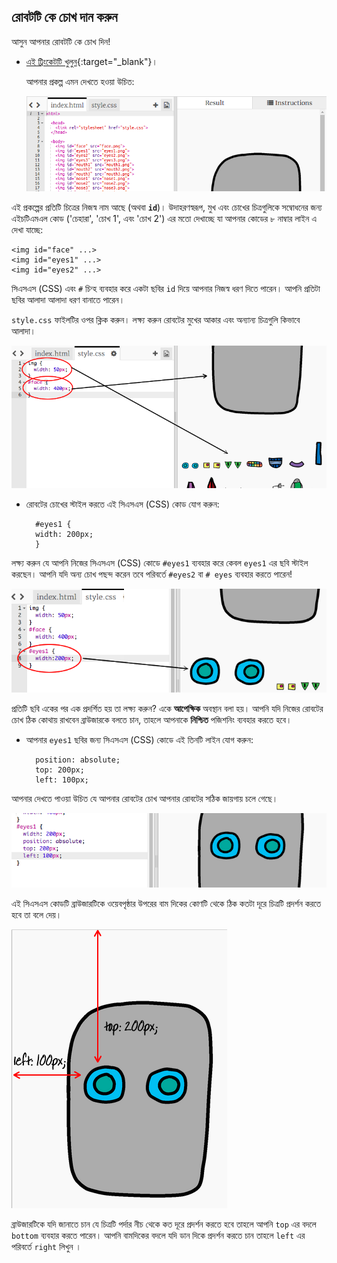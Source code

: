 ## রোবটটি কে চোখ দান করুন 

আসুন আপনার রোবটটি কে চোখ দিন!

+ [এই ট্রিংকেটটি খুলুন](http://jumpto.cc/web-robot){:target="_blank"}।
    
    আপনার প্রকল্প এমন দেখতে হওয়া উচিত:
    
    ![স্ক্রীনশট](images/robot-starter.png)

এই প্রকল্পের প্রতিটি চিত্রের নিজস্ব নাম আছে (অথবা **`id`**)। উদাহরণস্বরূপ, মুখ এবং চোখের চিত্রগুলিকে সম্বোধনের জন্য এইচটিএমএল কোড ('চেহারা', 'চোখ 1', এবং 'চোখ 2') এর মতো দেখাচ্ছে যা আপনার কোডের ৮ নাম্বার লাইন এ দেখা যাচ্ছে: 

    <img id="face" ...>
    <img id="eyes1" ...>
    <img id="eyes2" ...>
    

সিএসএস (CSS) এবং `#` চিন্হ ব্যবহার করে একটা ছবির `id` দিয়ে আপনার নিজস্ব ধরণ দিতে পারেন। আপনি প্রতিটা ছবির আলাদা আলাদা ধরণ বানাতে পারেন।

`style.css` ফাইলটির ওপর ক্লিক করুন। লক্ষ্য করুন রোবটের মুখের আকার এবং অন্যান্য চিত্রগুলি কিভাবে আলাদা।

![স্ক্রীনশট](images/robot-id.png)

+ রোবটের চোখের স্টাইল করতে এই সিএসএস (CSS) কোড যোগ করুন:
    
        #eyes1 {
        width: 200px;
        }
        

লক্ষ্য করুন যে আপনি নিজের সিএসএস (CSS) কোডে `#eyes1` ব্যবহার করে কেবল `eyes1` এর ছবি স্টাইল করছেন। আপনি যদি অন্য চোখ পছন্দ করেন তবে পরিবর্তে `#eyes2` বা `# eyes` ব্যবহার করতে পারেন!

![স্ক্রীনশট](images/robot-eyes-width.png)

প্রতিটি ছবি একের পর এক প্রদর্শিত হয় তা লক্ষ্য করুন? একে **আপেক্ষিক** অবস্থান বলা হয়। আপনি যদি নিজের রোবটের চোখ ঠিক কোথায় রাখবেন ব্রাউজারকে বলতে চান, তাহলে আপনাকে **নিশ্চিত** পজিশনিং ব্যবহার করতে হবে।</p> 

+ আপনার `eyes1` ছবির জন্য সিএসএস (CSS) কোডে এই তিনটি লাইন যোগ করুন:
    
        position: absolute;
        top: 200px;
        left: 100px;
        

আপনার দেখতে পাওয়া উচিত যে আপনার রোবটের চোখ আপনার রোবটের সঠিক জায়গায় চলে গেছে।

![স্ক্রীনশট](images/robot-eyes-position.png)

এই সিএসএস কোডটি ব্রাউজারটিকে ওয়েবপৃষ্ঠার উপরের বাম দিকের কোণটি থেকে ঠিক কতটা দূরে চিত্রটি প্রদর্শন করতে হবে তা বলে দেয়।

![স্ক্রীনশট](images/robot-eyes-position2.png)

ব্রাউজারটিকে যদি জানাতে চান যে চিত্রটি পর্দার নীচ থেকে কত দূরে প্রদর্শন করতে হবে তাহলে আপনি `top` এর বদলে `bottom` ব্যবহার করতে পারেন। আপনি বামদিকের বদলে যদি ডান দিকে প্রদর্শন করতে চান তাহলে `left` এর পরিবর্তে `right` লিখুন ।